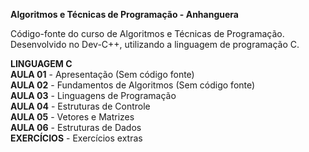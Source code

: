 **Algoritmos e Técnicas de Programação - Anhanguera**

Código-fonte do curso de Algoritmos e Técnicas de Programação. Desenvolvido no Dev-C++, utilizando a linguagem de programação C.

**LINGUAGEM C**<br>
**AULA 01** - Apresentação (Sem código fonte)<br> 
**AULA 02** - Fundamentos de Algoritmos (Sem código fonte)<br> 
**AULA 03** - Linguagens de Programação<br>
**AULA 04** - Estruturas de Controle<br> 
**AULA 05** - Vetores e Matrizes<br> 
**AULA 06** - Estruturas de Dados<br> 
**EXERCÍCIOS** - Exercícios extras<br> 
